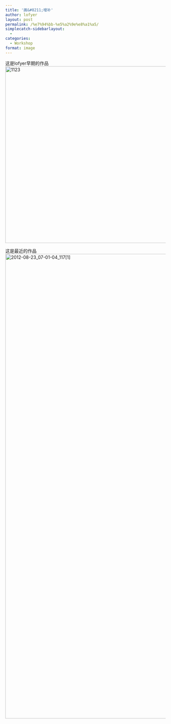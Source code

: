 ```yaml
---
title: '画&#8211;增补'
author: lofyer
layout: post
permalink: /%e7%94%bb-%e5%a2%9e%e8%a1%a5/
simplecatch-sidebarlayout:
  - 
categories:
  - Workshop
format: image
---
```

这是lofyer早期的作品  
<a href="http://blog.lofyer.org/archives/1624/attachment/1123" rel="attachment wp-att-1625"><img src="http://blog.lofyer.org/wp-content/uploads/2012/10/1123.jpg" alt="1123" width="803" height="554" class="alignnone size-full wp-image-1625" /></a>

这是最近的作品  
[<img class="alignnone size-full wp-image-1626" alt="2012-08-23_07-01-04_117[1]" src="http://lofyer.org/wp-content/uploads/2012/10/2012-08-23_07-01-04_1171.jpg" width="2592" height="1456" />][1]

 [1]: http://lofyer.org/wp-content/uploads/2012/10/2012-08-23_07-01-04_1171.jpg